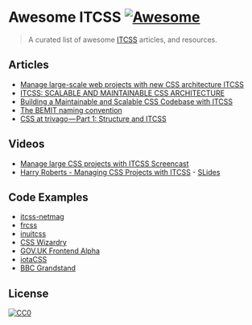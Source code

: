 # Awesome ITCSS [![Awesome](https://cdn.rawgit.com/sindresorhus/awesome/d7305f38d29fed78fa85652e3a63e154dd8e8829/media/badge.svg)](https://github.com/sindresorhus/awesome)

> A curated list of awesome [ITCSS](http://itcss.io/) articles, and resources.

## Articles

- [Manage large-scale web projects with new CSS architecture ITCSS](http://www.creativebloq.com/web-design/manage-large-scale-web-projects-new-css-architecture-itcss-41514731)
- [ITCSS: SCALABLE AND MAINTAINABLE CSS ARCHITECTURE](https://www.xfive.co/blog/itcss-scalable-maintainable-css-architecture/)
- [Building a Maintainable and Scalable CSS Codebase with ITCSS](https://medium.okgrow.com/building-a-maintainable-and-scalable-css-codebase-with-itcss-ceda5b2f495b#.m6l7sx48c)
- [The BEMIT naming convention](http://www.jamesturneronline.net/blog/bemit-naming-convention.html)
- [CSS at trivago — Part 1: Structure and ITCSS](https://medium.com/@pistenprinz/css-at-trivago-part-1-structure-and-itcss-52f63ed557ca#.abr0loev4)

## Videos

- [Manage large CSS projects with ITCSS Screencast](https://www.youtube.com/watch?v=hz76JIU_xB0)
- [Harry Roberts - Managing CSS Projects with ITCSS](https://www.youtube.com/watch?v=1OKZOV-iLj4) - [SLides](https://speakerdeck.com/dafed/managing-css-projects-with-itcss)

## Code Examples

- [itcss-netmag](https://github.com/itcss/itcss-netmag)
- [frcss](https://github.com/csswizardry/frcss)
- [inuitcss](https://github.com/inuitcss/inuitcss)
- [CSS Wizardry](https://github.com/csswizardry/csswizardry.github.com/tree/master/css)
- [GOV.UK Frontend Alpha](https://github.com/alphagov/govuk_frontend_alpha/tree/master/app/assets/scss)
- [iotaCSS](https://www.iotacss.com/)
- [BBC Grandstand](https://github.com/bbc/grandstand)

## License
[![CC0](http://mirrors.creativecommons.org/presskit/buttons/88x31/svg/cc-zero.svg)](https://creativecommons.org/publicdomain/zero/1.0/)
